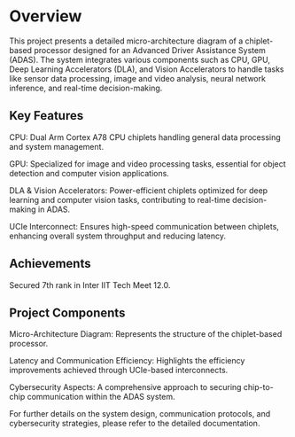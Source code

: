 # Overview
This project presents a detailed micro-architecture diagram of a chiplet-based processor designed for an Advanced Driver Assistance System (ADAS). The system integrates various components such as CPU, GPU, Deep Learning Accelerators (DLA), and Vision Accelerators to handle tasks like sensor data processing, image and video analysis, neural network inference, and real-time decision-making.

## Key Features
CPU: Dual Arm Cortex A78 CPU chiplets handling general data processing and system management.

GPU: Specialized for image and video processing tasks, essential for object detection and computer vision applications.

DLA & Vision Accelerators: Power-efficient chiplets optimized for deep learning and computer vision tasks, contributing to real-time decision-making in ADAS.

UCIe Interconnect: Ensures high-speed communication between chiplets, enhancing overall system throughput and reducing latency.

## Achievements
Secured 7th rank in Inter IIT Tech Meet 12.0.
## Project Components
Micro-Architecture Diagram: Represents the structure of the chiplet-based processor.

Latency and Communication Efficiency: Highlights the efficiency improvements achieved through UCIe-based interconnects.

Cybersecurity Aspects: A comprehensive approach to securing chip-to-chip communication within the ADAS system.

For further details on the system design, communication protocols, and cybersecurity strategies, please refer to the detailed documentation.
